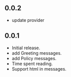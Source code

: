 ## 0.0.2
* update provider

## 0.0.1
* Initial release.
* add Greeting messages.
* add Policy messages.
* Time spent reading.
* Support html in messages.
  
  
  
